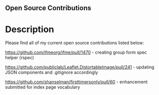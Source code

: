 ## Open Source Contributions

# Description
Please find all of my current open source contributions listed below:

https://github.com/ifmeorg/ifme/pull/1470 - creating group form spec helper (rspec)

https://github.com/publiclab/Leaflet.DistortableImage/pull/241 - updating JSON components and .gitignore accordingly 

https://github.com/shanselman/firsttimersonly/pull/60 - enhancement submitted for index page vocabulary

